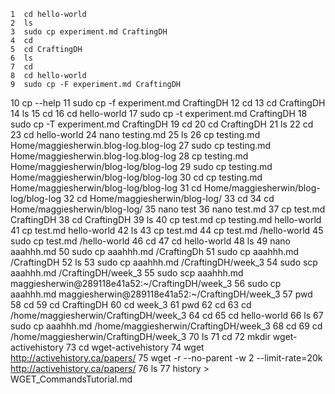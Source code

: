     1  cd hello-world
    2  ls
    3  sudo cp experiment.md CraftingDH
    4  cd
    5  cd CraftingDH
    6  ls
    7  cd
    8  cd hello-world
    9  sudo cp -F experiment.md CraftingDH
   10  cp --help
   11  sudo cp -f experiment.md CraftingDH
   12  cd
   13  cd CraftingDH
   14  ls
   15  cd
   16  cd hello-world
   17  sudo cp -t experiment.md CraftingDH
   18  sudo cp -T experiment.md CraftingDH
   19  cd
   20  cd CraftingDH
   21  ls
   22  cd
   23  cd hello-world
   24  nano testing.md
   25  ls
   26  cp testing.md Home/maggiesherwin.blog-log.blog-log
   27  sudo cp testing.md Home/maggiesherwin.blog-log.blog-log
   28  cp testing.md Home/maggiesherwin/blog-log/blog-log
   29  sudo cp testing.md Home/maggiesherwin/blog-log/blog-log
   30  cd cp testing.md Home/maggiesherwin/blog-log/blog-log
   31  cd Home/maggiesherwin/blog-log/blog-log
   32  cd Home/maggiesherwin/blog-log/
   33  cd
   34  cd Home/maggiesherwin/blog-log/
   35  nano test
   36  nano test.md
   37  cp test.md CraftingDH
   38  cd CraftingDH
   39  ls
   40  cp test.md cp testing.md hello-world
   41  cp test.md hello-world
   42  ls
   43  cp test.md
   44  cp test.md /hello-world
   45  sudo cp test.md /hello-world
   46  cd
   47  cd hello-world
   48  ls
   49  nano aaahhh.md
   50  sudo cp aaahhh.md /CraftingDh
   51  sudo cp aaahhh.md /CraftingDH
   52  ls
   53  sudo cp aaahhh.md /CraftingDH/week_3
   54  sudo scp aaahhh.md /CraftingDH/week_3
   55  sudo scp aaahhh.md maggiesherwin@289118e41a52:~/CraftingDH/week_3
   56  sudo cp aaahhh.md maggiesherwin@289118e41a52:~/CraftingDH/week_3
   57  pwd
   58  cd
   59  cd CraftingDH
   60  cd week_3
   61  pwd
   62  cd
   63  cd /home/maggiesherwin/CraftingDH/week_3
   64  cd
   65  cd hello-world
   66  ls
   67  sudo cp aaahhh.md /home/maggiesherwin/CraftingDH/week_3
   68  cd
   69  cd /home/maggiesherwin/CraftingDH/week_3
   70  ls
   71  cd
   72  mkdir wget-activehistory
   73  cd wget-activehistory
   74  wget http://activehistory.ca/papers/
   75  wget -r --no-parent -w 2 --limit-rate=20k http://activehistory.ca/papers/
   76  ls
   77  history > WGET_CommandsTutorial.md
